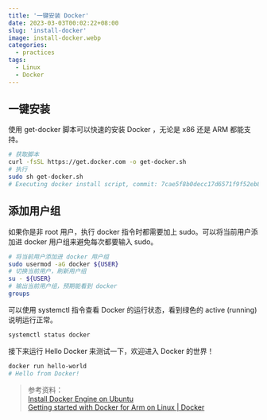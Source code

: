 ```yaml
---
title: '一键安装 Docker'
date: 2023-03-03T00:02:22+08:00
slug: 'install-docker'
image: install-docker.webp
categories:
  - practices
tags:
  - Linux
  - Docker
---
```


## 一键安装

使用 get-docker 脚本可以快速的安装 Docker ，无论是 x86 还是 ARM 都能支持。

```bash
# 获取脚本
curl -fsSL https://get.docker.com -o get-docker.sh
# 执行
sudo sh get-docker.sh
# Executing docker install script, commit: 7cae5f8b0decc17d6571f9f52eb840fbc13b2737
```

## 添加用户组

如果你是非 root 用户，执行 docker 指令时都需要加上 sudo。可以将当前用户添加进 docker 用户组来避免每次都要输入 sudo。

```bash
# 将当前用户添加进 docker 用户组
sudo usermod -aG docker ${USER}
# 切换当前用户，刷新用户组
su - ${USER}
# 输出当前用户组，预期能看到 docker
groups
```

可以使用 systemctl 指令查看 Docker 的运行状态，看到绿色的 active (running) 说明运行正常。

```bash
systemctl status docker
```

接下来运行 Hello Docker 来测试一下，欢迎进入 Docker 的世界！

```bash
docker run hello-world
# Hello from Docker!
```

> 参考资料：  
> [Install Docker Engine on Ubuntu](https://docs.docker.com/engine/install/ubuntu/)  
> [Getting started with Docker for Arm on Linux | Docker](https://www.docker.com/blog/getting-started-with-docker-for-arm-on-linux/)

